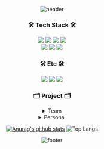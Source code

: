 <div align=center>

![header](https://capsule-render.vercel.app/api?type=shark&color=gradient&height=180&section=header&text=I'm%20Woohyeok%20Jung👋&fontSize=30&fontAlignY=20&animation=twinkling&desc=Thank%20you%20for%20viewing%20my%20github&descAlignY=35&descAlign=49)


  ### 🛠 Tech Stack 🛠
  
  <img src="https://img.shields.io/badge/HTML-E34F26?style=flat-square&logo=HTML5&logoColor=white"/>
  <img src="https://img.shields.io/badge/CSS-1572B6?style=flat-square&logo=CSS3&logoColor=white"/>
  <img src="https://img.shields.io/badge/JavaScript-F7DF1E?style=flat-square&logo=JavaScript&logoColor=white"/>
  <img src="https://img.shields.io/badge/jQuery-0769AD?style=flat-square&logo=jQuery&logoColor=white"/>
  <br/>
  <img src="https://img.shields.io/badge/Oracle-F80000?style=flat-square&logo=Oracle&logoColor=white"/>
  <img src="https://img.shields.io/badge/Java-007396?style=flat-square&logo=Java&logoColor=white"/>
  <img src="https://img.shields.io/badge/Spring-6DB33F?style=flat-square&logo=Spring&logoColor=white"/>
    
  ### 🛠 Etc 🛠
  <img src="https://img.shields.io/badge/Windows10-0078D6?style=flat-square&logo=Windows&logoColor=white"/>
  <img src="https://img.shields.io/badge/Eclipse IDE-2C2255?style=flat-square&logo=Eclipse IDE&logoColor=white"/>
  <img src="https://img.shields.io/badge/Trello-0052CC?style=flat-square&logo=Trello&logoColor=white"/>
  
  ### 🗂 Project 🗂

  <details>
    <summary> Team </summary>
    <div markdown="1">
      [SAGOBOJA SHOPPING MALL - 쇼핑몰] (https://github.com/onuo77/Project/tree/main/sb_shoppingmall) <br/>
      [CINEMA BOX - 영화 예매] (https://github.com/onuo77/Project/tree/main/cinemabox)
    </div>
  </details>
  
  <details>
    <summary> Personal </summary>
    <div markdown="1">
      [JSP-BLOG - 블로그] (https://github.com/onuo77/Project/tree/main/jspblog)
    </div>
  </details>

  [![Anurag's github stats](https://github-readme-stats.vercel.app/api?username={jwhttl7097}&show_icons=true&theme={theme})](https://github.com/{jwhttl7097}/github-readme-stats)
  ![Top Langs](https://github-readme-stats.vercel.app/api/top-langs/?username=jwhttl7097&layout=compact)

  ![footer](https://capsule-render.vercel.app/api?type=waving&color=gradient&height=100&section=footer&fontSize=40&fontAlignY=40)

</div>
